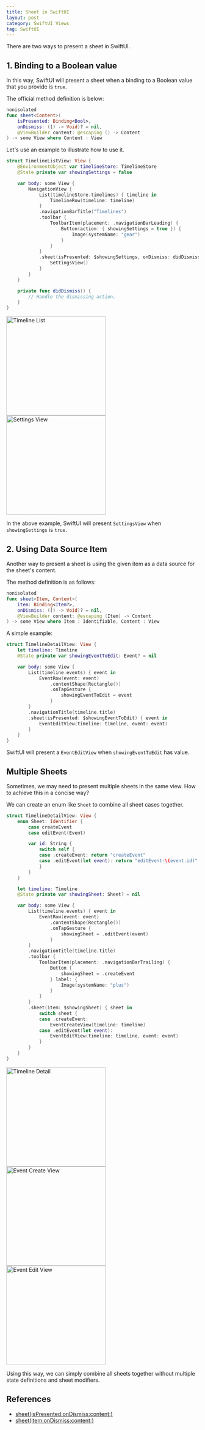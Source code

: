 ```yaml
---
title: Sheet in SwiftUI
layout: post
category: SwiftUI Views
tag: SwiftUI
---
```


There are two ways to present a sheet in SwiftUI.

## 1. Binding to a Boolean value

In this way, SwiftUI will present a sheet when a binding to a Boolean value that you provide is `true`.

The official method definition is below:

```swift
nonisolated
func sheet<Content>(
    isPresented: Binding<Bool>,
    onDismiss: (() -> Void)? = nil,
    @ViewBuilder content: @escaping () -> Content
) -> some View where Content : View
```

Let's use an example to illustrate how to use it.

```swift
struct TimelineListView: View {
    @EnvironmentObject var timelineStore: TimelineStore
    @State private var showingSettings = false

    var body: some View {
        NavigationView {
            List(timelineStore.timelines) { timeline in 
                TimelineRow(timeline: timeline)
            }
            .navigationBarTitle("Timelines")
            .toolbar {
                ToolbarItem(placement: .navigationBarLeading) {
                    Button(action: { showingSettings = true }) {
                        Image(systemName: "gear")
                    }
                }
            }
            .sheet(isPresented: $showingSettings, onDismiss: didDismiss) {
                SettingsView()
            }
        }
    }

    private func didDismiss() {
        // Handle the dismissing action.
    }
}
```

<div align="left">
  <img src="/assets/posts/timeline_list.png" alt="Timeline List" width="260"/>
  <img src="/assets/posts/settings_view.png" alt="Settings View" width="260"/>
</div>

In the above example, SwiftUI will present `SettingsView` when `showingSettings` is `true`.

## 2. Using Data Source Item

Another way to present a sheet is using the given item as a data source for the sheet's content.

The method definition is as follows:

```swift
nonisolated
func sheet<Item, Content>(
    item: Binding<Item?>,
    onDismiss: (() -> Void)? = nil,
    @ViewBuilder content: @escaping (Item) -> Content
) -> some View where Item : Identifiable, Content : View
```

A simple example:

```swift
struct TimelineDetailView: View {
    let timeline: Timeline
    @State private var showingEventToEdit: Event? = nil

    var body: some View {
        List(timeline.events) { event in 
            EventRow(event: event)
                .contentShape(Rectangle())
                .onTapGesture {
                    showingEventToEdit = event
                }
        }
        .navigationTitle(timeline.title)
        .sheet(isPresented: $showingEventToEdit) { event in
            EventEditView(timeline: timeline, event: event)
        }
    }
}
```

SwiftUI will present a `EventEditView` when `showingEventToEdit` has value.

## Multiple Sheets

Sometimes, we may need to present multiple sheets in the same view. How to achieve this in a concise way? 

We can create an enum like `Sheet` to combine all sheet cases together.

```swift
struct TimelineDetailView: View {
    enum Sheet: Identifier {
        case createEvent
        case editEvent(Event)

        var id: String {
            switch self {
            case .createEvent: return "createEvent"
            case .editEvent(let event): return "editEvent-\(event.id)"
            }
        }
    }

    let timeline: Timeline
    @State private var showingSheet: Sheet? = nil

    var body: some View {
        List(timeline.events) { event in 
            EventRow(event: event)
                .contentShape(Rectangle())
                .onTapGesture {
                    showingSheet = .editEvent(event)
                }
        }
        .navigationTitle(timeline.title)
        .toolbar {
            ToolbarItem(placement: .navigationBarTrailing) {
                Button {
                    showingSheet = .createEvent
                } label: {
                    Image(systemName: "plus")
                }
            }
        }
        .sheet(item: $showingSheet) { sheet in
            switch sheet {
            case .createEvent: 
                EventCreateView(timeline: timeline)
            case .editEvent(let event): 
                EventEditView(timeline: timeline, event: event)
            }
        }
    }
}
```

<div align="left">
  <img src="/assets/posts/timeline_detail.png" alt="Timeline Detail" width="260"/>
  <img src="/assets/posts/event_create_view.png" alt="Event Create View" width="260"/>
  <img src="/assets/posts/event_edit_view.png" alt="Event Edit View" width="260"/>
</div>

Using this way, we can simply combine all sheets together without multiple state definitions and sheet modifiers.

## References

- [sheet(isPresented:onDismiss:content:)](https://developer.apple.com/documentation/swiftui/view/sheet(ispresented:ondismiss:content:))
- [sheet(item:onDismiss:content:)](https://developer.apple.com/documentation/swiftui/view/sheet(item:ondismiss:content:))